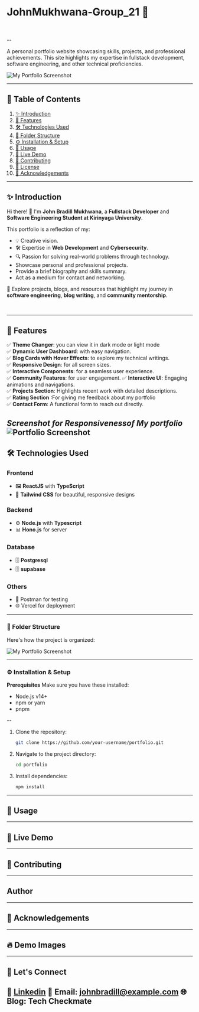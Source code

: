 
# JohnMukhwana-Group_21 :rocket:
<br>

--

A personal portfolio website showcasing skills, projects, and professional achievements. This site highlights my expertise in fullstack development, software engineering, and other technical proficiencies.

![My Portfolio Screenshot](./src/assets/PortfolioScreenshot.PNG)


---
## 📜 Table of Contents  
1. [✨ Introduction](#-introduction)  
2. [🎨 Features](#-features)  
3. [🛠️ Technologies Used](#%EF%B8%8F-technologies-used)  
4. [📂 Folder Structure](#-folder-structure)  
5. [⚙️ Installation & Setup](#%EF%B8%8F-installation--setup)  
6. [📖 Usage](#-usage)  
7. [🚀 Live Demo](#-live-demo)  
8. [🤝 Contributing](#-contributing)  
9. [📜 License](#-license)  
10. [🙏 Acknowledgements](#-acknowledgements)


---

## ✨ Introduction  

Hi there! 👋 I'm **John Bradill Mukhwana**, a **Fullstack Developer** and **Software Engineering Student at Kirinyaga University**.  

This portfolio is a reflection of my:  
- 💡 Creative vision.  
- 🛠️ Expertise in **Web Development** and **Cybersecurity**.  
- 🔍 Passion for solving real-world problems through technology. 
- Showcase personal and professional projects.
- Provide a brief biography and skills summary.
- Act as a medium for contact and networking. 

🔗 Explore projects, blogs, and resources that highlight my journey in **software engineering**, **blog writing**, and **community mentorship**.  


<br>

---
## 🎨 Features  
✅ **Theme Changer**: you can view it in dark mode or light mode<br>
✅ **Dynamic User Dashboard**: with easy navigation.  
✅ **Blog Cards with Hover Effects**: to explore my technical writings.  
✅ **Responsive Design**: for all screen sizes.  
✅ **Interactive Components**: for a seamless user experience.  
✅ **Community Features**: for user engagement. 
✅ **Interactive UI**: Engaging animations and navigations.<br>
✅ **Projects Section**: Highlights recent work with detailed descriptions.<br>
✅ **Rating Section**  :For giving me feedback about my portfolio<br>
✅ **Contact Form**: A functional form to reach out directly. <br>

*Screenshot for Responsivenessof My portfolio*
![Portfolio Screenshot](./src/assets/ResponsiveScreenshot.png)  
---

## 🛠️ Technologies Used  

### **Frontend**  
- 🖼️ **ReactJS** with **TypeScript**  
- 🎨 **Tailwind CSS** for beautiful, responsive designs  

### **Backend**  
- ⚙️ **Node.js** with **Typescript**
- 📊 **Hono.js** for server

### **Database**  
- 🗄️ **Postgresql** 
- 🗄️ **supabase** 



### **Others**  
- 🔐 Postman for testing
- 🌐 Vercel for deployment  

---
### 📂 Folder Structure  

Here's how the project is organized: <br>

![My Portfolio Screenshot](./src/assets/FolderStructure.PNG)


---

### ⚙️ Installation & Setup

**Prerequisites** 
Make sure you have these installed:<br>

- Node.js v14+<br>
- npm or yarn<br>
- pnpm

--
1. Clone the repository:
    ```bash
    git clone https://github.com/your-username/portfolio.git
    ```
2. Navigate to the project directory:
    ```bash
    cd portfolio
    ```
3. Install dependencies:
    ```bash
    npm install
    ```

---
## 📖 Usage

---
## 🚀 Live Demo
---
## 🤝 Contributing
---
## Author
---
## 🙏 Acknowledgements
---
## 🔥 Demo Images
---
## 🌟 Let's Connect
💼 [Linkedin]() 
📧 Email: johnbradill@example.com
🌐 Blog: Tech Checkmate
---
 
